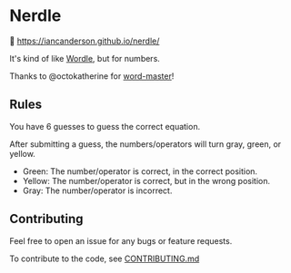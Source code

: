 # Nerdle

🔗 https://iancanderson.github.io/nerdle/

It's kind of like [Wordle](https://www.powerlanguage.co.uk/wordle/), but for numbers.

Thanks to @octokatherine for [word-master](https://github.com/octokatherine/word-master)!

## Rules

You have 6 guesses to guess the correct equation.

After submitting a guess, the numbers/operators will turn gray, green, or yellow.

- Green: The number/operator is correct, in the correct position.
- Yellow: The number/operator is correct, but in the wrong position.
- Gray: The number/operator is incorrect.

## Contributing

Feel free to open an issue for any bugs or feature requests.

To contribute to the code, see [CONTRIBUTING.md](https://github.com/iancanderson/nerdle/blob/main/CONTRIBUTING.md)
